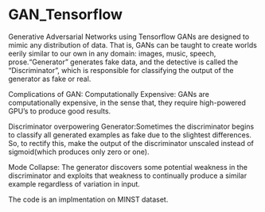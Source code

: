 # GAN_Tensorflow
Generative Adversarial Networks using Tensorflow
GANs are designed to mimic any distribution of data. That is, GANs can be taught to create worlds eerily similar to our own in any domain: images, music, speech, prose.“Generator” generates fake data, and the detective is called the “Discriminator”, which is responsible for classifying the output of the generator as fake or real.

Complications of GAN:
Computationally Expensive: GANs are computationally expensive, in the sense that, they require high-powered GPU’s to produce good results.

Discriminator overpowering Generator:Sometimes the discriminator begins to classify all generated examples as fake due to the slightest differences. So, to rectify this, make the output of the discriminator unscaled instead of sigmoid(which produces only zero or one).

Mode Collapse: The generator discovers some potential weakness in the discriminator and exploits that weakness to continually produce a similar example regardless of variation in input.

The code is an implmentation on MINST dataset.
